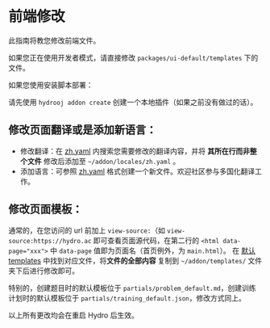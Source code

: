 # 前端修改

此指南将教您修改前端文件。

如果您正在使用开发者模式，请直接修改 `packages/ui-default/templates` 下的文件。

如果您使用安装脚本部署：

请先使用 `hydrooj addon create` 创建一个本地插件（如果之前没有做过的话）。

## 修改页面翻译或是添加新语言：

- 修改翻译：在 [zh.yaml](https://github.com/hydro-dev/Hydro/blob/master/packages/ui-default/locales/zh.yaml) 内搜索您需要修改的翻译内容，并将 **其所在行而非整个文件** 修改后添加至 `~/addon/locales/zh.yaml` 。
- 添加语言：可参照 [zh.yaml](https://github.com/hydro-dev/Hydro/blob/master/packages/ui-default/locales/zh.yaml) 格式创建一个新文件。欢迎社区参与多国化翻译工作。

## 修改页面模板：

通常的，在您访问的 url 前加上 `view-source:`（如 `view-source:https://hydro.ac` 即可查看页面源代码，在第二行的 `<html data-page="xxx">` 中 `data-page` 值即为页面名（首页例外，为 `main.html`）。
在 [默认 templates](https://github.com/hydro-dev/Hydro/tree/master/packages/ui-default/templates) 中找到对应文件，将**文件的全部内容** 复制到 `~/addon/templates/` 文件夹下后进行修改即可。

特别的，创建题目时的默认模板位于 `partials/problem_default.md`，创建训练计划时的默认模板位于 `partials/training_default.json`，修改方式同上。

以上所有更改均会在重启 Hydro 后生效。
